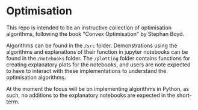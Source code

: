 # Optimisation

This repo is intended to be an instructive collection of optimisation algorithms, following the book "Convex Optimisation" by Stephan Boyd.

Algorithms can be found in the `/src` folder. Demonstrations using the algorithms and explanations of their function in jupyter notebooks can be found in the `/notebooks` folder. The `/plotting` folder contains functions for creating explanatory plots for the notebooks, and users are note expected to have to interact with these implementations to understand the optimisation algorithms.

At the moment the focus will be on implementing algorithms in Python, as such, no additions to the explanatory notebooks are expected in the short-term.
